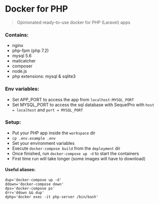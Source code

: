 # Docker for PHP

> Opinionated ready-to-use docker for PHP (Laravel) apps

### Contains:
- nginx
- php-fpm (php 7.2)
- mysql 5.6
- mailcatcher
- composer
- node.js
- php extensions: mysql & sqlite3

### Env variables:
- Set APP_PORT to access the app from `localhost:MYSQL_PORT`
- Set MYSQL_PORT to access the sql database with SequelPro with `host = localhost` and `port = MYSQL_PORT`

### Setup:
- Put your PHP app inside the `workspace` dir
- `cp .env.example .env`
- Set your environment variables
- Execute `docker-compose build` from the `deployment` dir
- Once finished, run `docker-compose up -d` to start the containers
- First time run will take longer (some images will have to download)

#### Useful aliases:
```
dup='docker-compose up -d'
ddown='docker-compose down'
dps='docker-compose ps'
drr='ddown && dup'
dphp='docker exec -it php-server /bin/bash'
```
